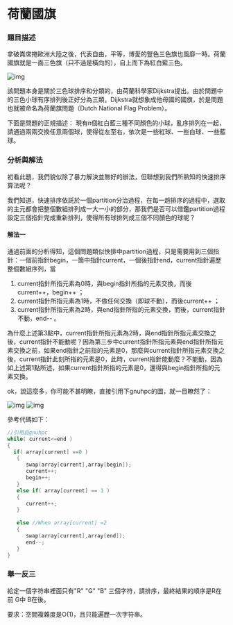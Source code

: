 # 荷蘭國旗


### 題目描述

拿破崙席捲歐洲大陸之後，代表自由，平等，博愛的豎色三色旗也風靡一時。荷蘭國旗就是一面三色旗（只不過是橫向的），自上而下為紅白藍三色。

![img](../images/41~42/41.1.jpg)

該問題本身是關於三色球排序和分類的，由荷蘭科學家Dijkstra提出。由於問題中的三色小球有序排列後正好分為三類，Dijkstra就想象成他母國的國旗，於是問題也就被命名為荷蘭旗問題（Dutch National Flag Problem）。

下面是問題的正規描述：
現有n個紅白藍三種不同顏色的小球，亂序排列在一起，請通過兩兩交換任意兩個球，使得從左至右，依次是一些紅球、一些白球、一些藍球。

### 分析與解法

初看此題，我們貌似除了暴力解決並無好的辦法，但聯想到我們所熟知的快速排序算法呢？

我們知道，快速排序依託於一個partition分治過程，在每一趟排序的過程中，選取的主元都會把整個數組排列成一大一小的部分，那我們是否可以借鑑partition過程設定三個指針完成重新排列，使得所有球排列成三個不同顏色的球呢？

#### 解法一

通過前面的分析得知，這個問題類似快排中partition過程，只是需要用到三個指針：一個前指針begin，一箇中指針current，一個後指針end，current指針遍歷整個數組序列，當

1. current指針所指元素為0時，與begin指針所指的元素交換，而後current++，begin++ ；
2. current指針所指元素為1時，不做任何交換（即球不動），而後current++ ；
3. current指針所指元素為2時，與end指針所指的元素交換，而後，current指針不動，end-- 。

為什麼上述第3點中，current指針所指元素為2時，與end指針所指元素交換之後，current指針不能動呢？因為第三步中current指針所指元素與end指針所指元素交換之前，如果end指針之前指的元素是0，那麼與current指針所指元素交換之後，current指針此刻所指的元素是0，此時，current指針能動麼？不能動，因為如上述第1點所述，如果current指針所指的元素是0，還得與begin指針所指的元素交換。

ok，說這麼多，你可能不甚明瞭，直接引用下gnuhpc的圖，就一目瞭然了：

![img](../images/41~42/41.3.jpg)
![img](http://hi.csdn.net/attachment/201102/25/8394323_1298641225eJ4F.jpg)

參考代碼如下：
```cpp
//引用自gnuhpc  
while( current<=end )        
{             
  if( array[current] ==0 )             
   {                 
      swap(array[current],array[begin]);                  
      current++;                  
      begin++;            
   }             
   else if( array[current] == 1 )            
   {                 
      current++;            
   }   
            
   else //When array[current] =2   
   {               
      swap(array[current],array[end]);                
      end--;            
   }      
}  
```

### 舉一反三

給定一個字符串裡面只有"R" "G" "B" 三個字符，請排序，最終結果的順序是R在前 G中 B在後。

要求：空間複雜度是O(1)，且只能遍歷一次字符串。
